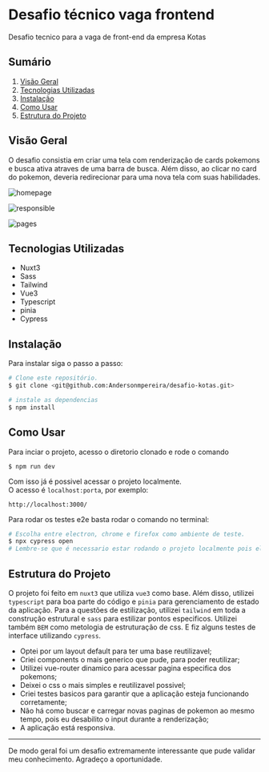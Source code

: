 # Desafio técnico vaga frontend

Desafio tecnico para a vaga de front-end da empresa Kotas

## Sumário

1. [Visão Geral](#visão-geral)
2. [Tecnologias Utilizadas](#tecnologias-utilizadas)
3. [Instalação](#instalação)
4. [Como Usar](#como-usar)
5. [Estrutura do Projeto](#estrutura-do-projeto)

## Visão Geral

O desafio consistia em criar uma tela com renderização de cards pokemons e busca ativa atraves de uma barra de busca. Além disso, ao clicar no card do pokemon, deveria redirecionar para uma nova tela com suas habilidades.

![homepage](https://i.imgur.com/hcktxLW.gif)

![responsible](https://i.imgur.com/fElfEQo.gif)

![pages](https://i.imgur.com/rn8i3qT.gif)

## Tecnologias Utilizadas

- Nuxt3
- Sass
- Tailwind
- Vue3
- Typescript
- pinia
- Cypress

## Instalação

Para instalar siga o passo a passo:
```bash
# Clone este repositório.
$ git clone <git@github.com:Andersonmpereira/desafio-kotas.git>

# instale as dependencias
$ npm install

```

## Como Usar

Para inciar o projeto, acesso o diretorio clonado e rode o comando
```bash.
$ npm run dev
```

Com isso já é possivel acessar o projeto localmente.<br>
O acesso é `localhost:porta`, por exemplo:
```bash.
http://localhost:3000/
```

Para rodar os testes e2e basta rodar o comando no terminal:
```bash
# Escolha entre electron, chrome e firefox como ambiente de teste.
$ npx cypress open
# Lembre-se que é necessario estar rodando o projeto localmente pois ele valida através do localhost

```

## Estrutura do Projeto

O projeto foi feito em `nuxt3` que utiliza `vue3` como base. Além disso, utilizei `typescript` para boa parte do código e `pinia` para gerenciamento de estado da aplicação. Para a questões de estilização, utilizei `tailwind` em toda a construção estrutural e `sass` para estilizar pontos especificos. Utilizei também `BEM` como metologia de estruturação de css. E fiz alguns testes de interface utilizando `cypress`. 

- Optei por um layout default para ter uma base reutilizavel;
- Criei components o mais generico que pude, para poder reutilizar;
- Utilizei vue-router dinamico para acessar pagina especifica dos pokemons;
- Deixei o css o mais simples e reutilizavel possivel;
- Criei testes basicos para garantir que a aplicação esteja funcionando corretamente;
- Não há como buscar e carregar novas paginas de pokemon ao mesmo tempo, pois eu desabilito o input durante a renderização;
- A aplicação está responsiva.

---

De modo geral foi um desafio extremamente interessante que pude validar meu conhecimento. 
Agradeço a oportunidade.
